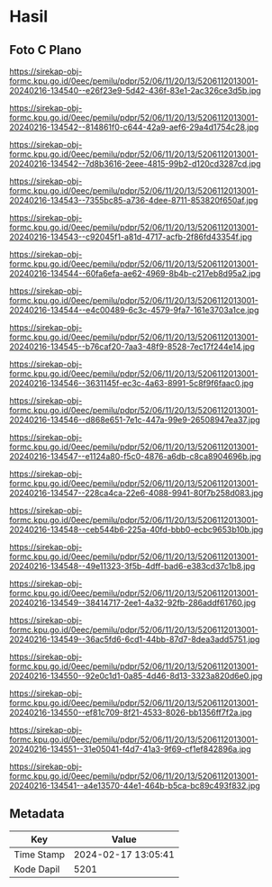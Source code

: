 # Hasil

## Foto C Plano

https://sirekap-obj-formc.kpu.go.id/0eec/pemilu/pdpr/52/06/11/20/13/5206112013001-20240216-134540--e26f23e9-5d42-436f-83e1-2ac326ce3d5b.jpg

https://sirekap-obj-formc.kpu.go.id/0eec/pemilu/pdpr/52/06/11/20/13/5206112013001-20240216-134542--814861f0-c644-42a9-aef6-29a4d1754c28.jpg

https://sirekap-obj-formc.kpu.go.id/0eec/pemilu/pdpr/52/06/11/20/13/5206112013001-20240216-134542--7d8b3616-2eee-4815-99b2-d120cd3287cd.jpg

https://sirekap-obj-formc.kpu.go.id/0eec/pemilu/pdpr/52/06/11/20/13/5206112013001-20240216-134543--7355bc85-a736-4dee-8711-853820f650af.jpg

https://sirekap-obj-formc.kpu.go.id/0eec/pemilu/pdpr/52/06/11/20/13/5206112013001-20240216-134543--c92045f1-a81d-4717-acfb-2f86fd43354f.jpg

https://sirekap-obj-formc.kpu.go.id/0eec/pemilu/pdpr/52/06/11/20/13/5206112013001-20240216-134544--60fa6efa-ae62-4969-8b4b-c217eb8d95a2.jpg

https://sirekap-obj-formc.kpu.go.id/0eec/pemilu/pdpr/52/06/11/20/13/5206112013001-20240216-134544--e4c00489-6c3c-4579-9fa7-161e3703a1ce.jpg

https://sirekap-obj-formc.kpu.go.id/0eec/pemilu/pdpr/52/06/11/20/13/5206112013001-20240216-134545--b76caf20-7aa3-48f9-8528-7ec17f244e14.jpg

https://sirekap-obj-formc.kpu.go.id/0eec/pemilu/pdpr/52/06/11/20/13/5206112013001-20240216-134546--3631145f-ec3c-4a63-8991-5c8f9f6faac0.jpg

https://sirekap-obj-formc.kpu.go.id/0eec/pemilu/pdpr/52/06/11/20/13/5206112013001-20240216-134546--d868e651-7e1c-447a-99e9-26508947ea37.jpg

https://sirekap-obj-formc.kpu.go.id/0eec/pemilu/pdpr/52/06/11/20/13/5206112013001-20240216-134547--e1124a80-f5c0-4876-a6db-c8ca8904696b.jpg

https://sirekap-obj-formc.kpu.go.id/0eec/pemilu/pdpr/52/06/11/20/13/5206112013001-20240216-134547--228ca4ca-22e6-4088-9941-80f7b258d083.jpg

https://sirekap-obj-formc.kpu.go.id/0eec/pemilu/pdpr/52/06/11/20/13/5206112013001-20240216-134548--ceb544b6-225a-40fd-bbb0-ecbc9653b10b.jpg

https://sirekap-obj-formc.kpu.go.id/0eec/pemilu/pdpr/52/06/11/20/13/5206112013001-20240216-134548--49e11323-3f5b-4dff-bad6-e383cd37c1b8.jpg

https://sirekap-obj-formc.kpu.go.id/0eec/pemilu/pdpr/52/06/11/20/13/5206112013001-20240216-134549--38414717-2ee1-4a32-92fb-286addf61760.jpg

https://sirekap-obj-formc.kpu.go.id/0eec/pemilu/pdpr/52/06/11/20/13/5206112013001-20240216-134549--36ac5fd6-6cd1-44bb-87d7-8dea3add5751.jpg

https://sirekap-obj-formc.kpu.go.id/0eec/pemilu/pdpr/52/06/11/20/13/5206112013001-20240216-134550--92e0c1d1-0a85-4d46-8d13-3323a820d6e0.jpg

https://sirekap-obj-formc.kpu.go.id/0eec/pemilu/pdpr/52/06/11/20/13/5206112013001-20240216-134550--ef81c709-8f21-4533-8026-bb1356ff7f2a.jpg

https://sirekap-obj-formc.kpu.go.id/0eec/pemilu/pdpr/52/06/11/20/13/5206112013001-20240216-134551--31e05041-f4d7-41a3-9f69-cf1ef842896a.jpg

https://sirekap-obj-formc.kpu.go.id/0eec/pemilu/pdpr/52/06/11/20/13/5206112013001-20240216-134541--a4e13570-44e1-464b-b5ca-bc89c493f832.jpg


## Metadata

| Key        | Value               |
| ---------- | ------------------- |
| Time Stamp | 2024-02-17 13:05:41 |
| Kode Dapil | 5201                |




